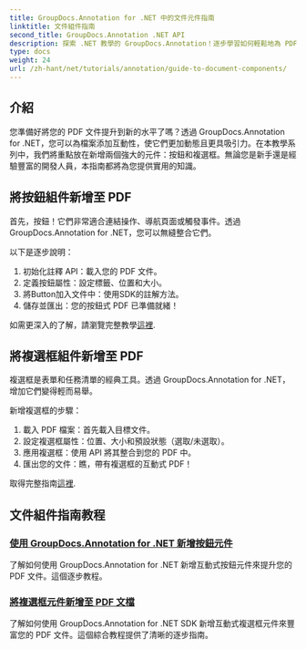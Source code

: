 ```yaml
---
title: GroupDocs.Annotation for .NET 中的文件元件指南
linktitle: 文件組件指南
second_title: GroupDocs.Annotation .NET API
description: 探索 .NET 教學的 GroupDocs.Annotation！逐步學習如何輕鬆地為 PDF 文件添加互動式按鈕和複選框。
type: docs
weight: 24
url: /zh-hant/net/tutorials/annotation/guide-to-document-components/
---
```

## 介紹

您準備好將您的 PDF 文件提升到新的水平了嗎？透過 GroupDocs.Annotation for .NET，您可以為檔案添加互動性，使它們更加動態且更具吸引力。在本教學系列中，我們將重點放在新增兩個強大的元件：按鈕和複選框。無論您是新手還是經驗豐富的開發人員，本指南都將為您提供實用的知識。  

## 將按鈕組件新增至 PDF  

首先，按鈕！它們非常適合連結操作、導航頁面或觸發事件。透過 GroupDocs.Annotation for .NET，您可以無縫整合它們。  

以下是逐步說明：  
1. 初始化註釋 API：載入您的 PDF 文件。  
2. 定義按鈕屬性：設定標籤、位置和大小。  
3. 將Button加入文件中：使用SDK的註解方法。  
4. 儲存並匯出：您的按鈕式 PDF 已準備就緒！  

如需更深入的了解，請瀏覽完整教學[這裡](./adding-button-component/).  

## 將複選框組件新增至 PDF  

複選框是表單和任務清單的經典工具。透過 GroupDocs.Annotation for .NET，增加它們變得輕而易舉。  

新增複選框的步驟：  
1. 載入 PDF 檔案：首先載入目標文件。  
2. 設定複選框屬性：位置、大小和預設狀態（選取/未選取）。  
3. 應用複選框：使用 API 將其整合到您的 PDF 中。  
4. 匯出您的文件：瞧，帶有複選框的互動式 PDF！  

取得完整指南[這裡](./adding-checkbox-component/).  

## 文件組件指南教程
### [使用 GroupDocs.Annotation for .NET 新增按鈕元件](./adding-button-component/)
了解如何使用 GroupDocs.Annotation for .NET 新增互動式按鈕元件來提升您的 PDF 文件。這個逐步教程。
### [將複選框元件新增至 PDF 文檔](./adding-checkbox-component/)
了解如何使用 GroupDocs.Annotation for .NET SDK 新增互動式複選框元件來豐富您的 PDF 文件。這個綜合教程提供了清晰的逐步指南。